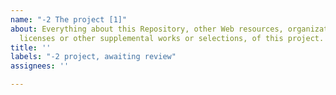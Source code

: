 ```yaml
---
name: "-2 The project [1]"
about: Everything about this Repository, other Web resources, organization/company,
  licenses or other supplemental works or selections, of this project.
title: ''
labels: "-2 project, awaiting review"
assignees: ''

---
```


<!-- Do not remove this comment #project !!!
	Before making a new issue, please search existing !!!
-->
